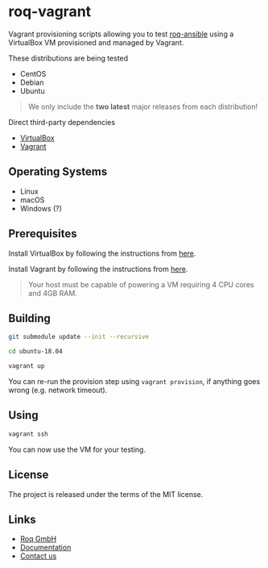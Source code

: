 # roq-vagrant

Vagrant provisioning scripts allowing you to test
[roq-ansible](https://github.com/roq-trading/roq-ansible) using a VirtualBox VM
provisioned and managed by Vagrant.

These distributions are being tested

* CentOS
* Debian
* Ubuntu

> We only include the **two latest** major releases from each distribution!

Direct third-party dependencies

* [VirtualBox](https://www.virtualbox.org/)
* [Vagrant](https://www.vagrantup.com/)


## Operating Systems

* Linux
* macOS
* Windows (?)


## Prerequisites

Install VirtualBox by following the instructions from
[here](https://www.virtualbox.org/wiki/Downloads).

Install Vagrant by following the instructions from
[here](https://www.vagrantup.com/downloads.html).

> Your host must be capable of powering a VM requiring 4 CPU cores and 4GB RAM.


## Building

```bash
git submodule update --init --recursive

cd ubuntu-18.04

vagrant up
```

You can re-run the provision step using `vagrant provision`, if anything goes
wrong (e.g. network timeout).


## Using

```bash
vagrant ssh
```

You can now use the VM for your testing.


## License

The project is released under the terms of the MIT license.


## Links

* [Roq GmbH](https://roq-trading.com/)
* [Documentation](https://roq-trading.com/docs/)
* [Contact us](mailto:info@roq-trading.com)
